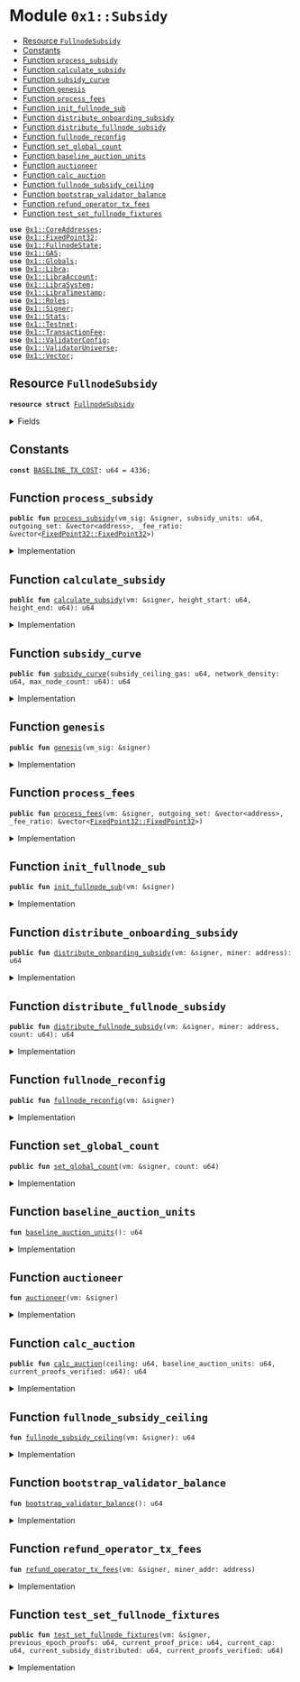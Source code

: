 
<a name="0x1_Subsidy"></a>

# Module `0x1::Subsidy`



-  [Resource `FullnodeSubsidy`](#0x1_Subsidy_FullnodeSubsidy)
-  [Constants](#@Constants_0)
-  [Function `process_subsidy`](#0x1_Subsidy_process_subsidy)
-  [Function `calculate_subsidy`](#0x1_Subsidy_calculate_subsidy)
-  [Function `subsidy_curve`](#0x1_Subsidy_subsidy_curve)
-  [Function `genesis`](#0x1_Subsidy_genesis)
-  [Function `process_fees`](#0x1_Subsidy_process_fees)
-  [Function `init_fullnode_sub`](#0x1_Subsidy_init_fullnode_sub)
-  [Function `distribute_onboarding_subsidy`](#0x1_Subsidy_distribute_onboarding_subsidy)
-  [Function `distribute_fullnode_subsidy`](#0x1_Subsidy_distribute_fullnode_subsidy)
-  [Function `fullnode_reconfig`](#0x1_Subsidy_fullnode_reconfig)
-  [Function `set_global_count`](#0x1_Subsidy_set_global_count)
-  [Function `baseline_auction_units`](#0x1_Subsidy_baseline_auction_units)
-  [Function `auctioneer`](#0x1_Subsidy_auctioneer)
-  [Function `calc_auction`](#0x1_Subsidy_calc_auction)
-  [Function `fullnode_subsidy_ceiling`](#0x1_Subsidy_fullnode_subsidy_ceiling)
-  [Function `bootstrap_validator_balance`](#0x1_Subsidy_bootstrap_validator_balance)
-  [Function `refund_operator_tx_fees`](#0x1_Subsidy_refund_operator_tx_fees)
-  [Function `test_set_fullnode_fixtures`](#0x1_Subsidy_test_set_fullnode_fixtures)


<pre><code><b>use</b> <a href="CoreAddresses.md#0x1_CoreAddresses">0x1::CoreAddresses</a>;
<b>use</b> <a href="FixedPoint32.md#0x1_FixedPoint32">0x1::FixedPoint32</a>;
<b>use</b> <a href="FullnodeState.md#0x1_FullnodeState">0x1::FullnodeState</a>;
<b>use</b> <a href="GAS.md#0x1_GAS">0x1::GAS</a>;
<b>use</b> <a href="Globals.md#0x1_Globals">0x1::Globals</a>;
<b>use</b> <a href="Libra.md#0x1_Libra">0x1::Libra</a>;
<b>use</b> <a href="LibraAccount.md#0x1_LibraAccount">0x1::LibraAccount</a>;
<b>use</b> <a href="LibraSystem.md#0x1_LibraSystem">0x1::LibraSystem</a>;
<b>use</b> <a href="LibraTimestamp.md#0x1_LibraTimestamp">0x1::LibraTimestamp</a>;
<b>use</b> <a href="Roles.md#0x1_Roles">0x1::Roles</a>;
<b>use</b> <a href="Signer.md#0x1_Signer">0x1::Signer</a>;
<b>use</b> <a href="Stats.md#0x1_Stats">0x1::Stats</a>;
<b>use</b> <a href="Testnet.md#0x1_Testnet">0x1::Testnet</a>;
<b>use</b> <a href="TransactionFee.md#0x1_TransactionFee">0x1::TransactionFee</a>;
<b>use</b> <a href="ValidatorConfig.md#0x1_ValidatorConfig">0x1::ValidatorConfig</a>;
<b>use</b> <a href="ValidatorUniverse.md#0x1_ValidatorUniverse">0x1::ValidatorUniverse</a>;
<b>use</b> <a href="Vector.md#0x1_Vector">0x1::Vector</a>;
</code></pre>



<a name="0x1_Subsidy_FullnodeSubsidy"></a>

## Resource `FullnodeSubsidy`



<pre><code><b>resource</b> <b>struct</b> <a href="Subsidy.md#0x1_Subsidy_FullnodeSubsidy">FullnodeSubsidy</a>
</code></pre>



<details>
<summary>Fields</summary>


<dl>
<dt>
<code>previous_epoch_proofs: u64</code>
</dt>
<dd>

</dd>
<dt>
<code>current_proof_price: u64</code>
</dt>
<dd>

</dd>
<dt>
<code>current_cap: u64</code>
</dt>
<dd>

</dd>
<dt>
<code>current_subsidy_distributed: u64</code>
</dt>
<dd>

</dd>
<dt>
<code>current_proofs_verified: u64</code>
</dt>
<dd>

</dd>
</dl>


</details>

<a name="@Constants_0"></a>

## Constants


<a name="0x1_Subsidy_BASELINE_TX_COST"></a>



<pre><code><b>const</b> <a href="Subsidy.md#0x1_Subsidy_BASELINE_TX_COST">BASELINE_TX_COST</a>: u64 = 4336;
</code></pre>



<a name="0x1_Subsidy_process_subsidy"></a>

## Function `process_subsidy`



<pre><code><b>public</b> <b>fun</b> <a href="Subsidy.md#0x1_Subsidy_process_subsidy">process_subsidy</a>(vm_sig: &signer, subsidy_units: u64, outgoing_set: &vector&lt;address&gt;, _fee_ratio: &vector&lt;<a href="FixedPoint32.md#0x1_FixedPoint32_FixedPoint32">FixedPoint32::FixedPoint32</a>&gt;)
</code></pre>



<details>
<summary>Implementation</summary>


<pre><code><b>public</b> <b>fun</b> <a href="Subsidy.md#0x1_Subsidy_process_subsidy">process_subsidy</a>(
  vm_sig: &signer,
  subsidy_units: u64,
  outgoing_set: &vector&lt;address&gt;,
  _fee_ratio: &vector&lt;<a href="FixedPoint32.md#0x1_FixedPoint32">FixedPoint32</a>&gt;) {
  <b>let</b> sender = <a href="Signer.md#0x1_Signer_address_of">Signer::address_of</a>(vm_sig);
  <b>assert</b>(sender == <a href="CoreAddresses.md#0x1_CoreAddresses_LIBRA_ROOT_ADDRESS">CoreAddresses::LIBRA_ROOT_ADDRESS</a>(), 190101034010);

  // Get the split of payments from <a href="Stats.md#0x1_Stats">Stats</a>.
  <b>let</b> len = <a href="Vector.md#0x1_Vector_length">Vector::length</a>&lt;address&gt;(outgoing_set);

  // equal subsidy for all active validators
  <b>let</b> subsidy_granted;
  <b>if</b> (subsidy_units &gt; len && subsidy_units &gt; 0 ) { // arithmetic safety check
    subsidy_granted = subsidy_units/len;
  } <b>else</b> { <b>return</b> };

  <b>let</b> i = 0;
  <b>while</b> (i &lt; len) {

    <b>let</b> node_address = *(<a href="Vector.md#0x1_Vector_borrow">Vector::borrow</a>&lt;address&gt;(outgoing_set, i));
    // Transfer gas from vm address <b>to</b> validator
    <b>let</b> minted_coins = <a href="Libra.md#0x1_Libra_mint">Libra::mint</a>&lt;<a href="GAS.md#0x1_GAS">GAS</a>&gt;(vm_sig, subsidy_granted);
    <a href="LibraAccount.md#0x1_LibraAccount_vm_deposit_with_metadata">LibraAccount::vm_deposit_with_metadata</a>&lt;<a href="GAS.md#0x1_GAS">GAS</a>&gt;(
      vm_sig,
      node_address,
      minted_coins,
      x"",
      x""
    );

    // refund operator tx fees for mining
    <a href="Subsidy.md#0x1_Subsidy_refund_operator_tx_fees">refund_operator_tx_fees</a>(vm_sig, node_address);
    i = i + 1;
  };
}
</code></pre>



</details>

<a name="0x1_Subsidy_calculate_subsidy"></a>

## Function `calculate_subsidy`



<pre><code><b>public</b> <b>fun</b> <a href="Subsidy.md#0x1_Subsidy_calculate_subsidy">calculate_subsidy</a>(vm: &signer, height_start: u64, height_end: u64): u64
</code></pre>



<details>
<summary>Implementation</summary>


<pre><code><b>public</b> <b>fun</b> <a href="Subsidy.md#0x1_Subsidy_calculate_subsidy">calculate_subsidy</a>(vm: &signer, height_start: u64, height_end: u64):u64 {

  <b>let</b> sender = <a href="Signer.md#0x1_Signer_address_of">Signer::address_of</a>(vm);
  <b>assert</b>(sender == <a href="CoreAddresses.md#0x1_CoreAddresses_LIBRA_ROOT_ADDRESS">CoreAddresses::LIBRA_ROOT_ADDRESS</a>(), 190101014010);

  // skip genesis
  <b>assert</b>(!<a href="LibraTimestamp.md#0x1_LibraTimestamp_is_genesis">LibraTimestamp::is_genesis</a>(), 190101021000);

  // Gets the transaction fees in the epoch
  <b>let</b> txn_fee_amount = <a href="TransactionFee.md#0x1_TransactionFee_get_amount_to_distribute">TransactionFee::get_amount_to_distribute</a>(vm);

  // Calculate the split for subsidy and burn
  <b>let</b> subsidy_ceiling_gas = <a href="Globals.md#0x1_Globals_get_subsidy_ceiling_gas">Globals::get_subsidy_ceiling_gas</a>();
  <b>let</b> network_density = <a href="Stats.md#0x1_Stats_network_density">Stats::network_density</a>(vm, height_start, height_end);
  <b>let</b> max_node_count = <a href="Globals.md#0x1_Globals_get_max_node_density">Globals::get_max_node_density</a>();
  <b>let</b> guaranteed_minimum = <a href="Subsidy.md#0x1_Subsidy_subsidy_curve">subsidy_curve</a>(
    subsidy_ceiling_gas,
    network_density,
    max_node_count,
  );

  // deduct transaction fees from guaranteed minimum.
  <b>if</b> (guaranteed_minimum &gt; txn_fee_amount ){
    <b>return</b> guaranteed_minimum - txn_fee_amount
  };
  0u64
}
</code></pre>



</details>

<a name="0x1_Subsidy_subsidy_curve"></a>

## Function `subsidy_curve`



<pre><code><b>public</b> <b>fun</b> <a href="Subsidy.md#0x1_Subsidy_subsidy_curve">subsidy_curve</a>(subsidy_ceiling_gas: u64, network_density: u64, max_node_count: u64): u64
</code></pre>



<details>
<summary>Implementation</summary>


<pre><code><b>public</b> <b>fun</b> <a href="Subsidy.md#0x1_Subsidy_subsidy_curve">subsidy_curve</a>(
  subsidy_ceiling_gas: u64,
  network_density: u64,
  max_node_count: u64
  ): u64 {

  <b>let</b> min_node_count = 4u64;

  // Return early <b>if</b> we know the value is below 4.
  // This applies only <b>to</b> test environments <b>where</b> there is network of 1.
  <b>if</b> (network_density &lt;= min_node_count) {
    <b>return</b> subsidy_ceiling_gas
  };

  <b>let</b> slope = <a href="FixedPoint32.md#0x1_FixedPoint32_divide_u64">FixedPoint32::divide_u64</a>(
    subsidy_ceiling_gas,
    <a href="FixedPoint32.md#0x1_FixedPoint32_create_from_rational">FixedPoint32::create_from_rational</a>(max_node_count - min_node_count, 1)
    );
  //y-intercept
  <b>let</b> intercept = slope * max_node_count;
  //calculating subsidy and burn units
  // NOTE: confirm order of operations here:
  <b>let</b> guaranteed_minimum = intercept - slope * network_density;
  guaranteed_minimum
}
</code></pre>



</details>

<a name="0x1_Subsidy_genesis"></a>

## Function `genesis`



<pre><code><b>public</b> <b>fun</b> <a href="Subsidy.md#0x1_Subsidy_genesis">genesis</a>(vm_sig: &signer)
</code></pre>



<details>
<summary>Implementation</summary>


<pre><code><b>public</b> <b>fun</b> <a href="Subsidy.md#0x1_Subsidy_genesis">genesis</a>(vm_sig: &signer) <b>acquires</b> <a href="Subsidy.md#0x1_Subsidy_FullnodeSubsidy">FullnodeSubsidy</a>{
  //Need <b>to</b> check for association or vm account
  <b>let</b> vm_addr = <a href="Signer.md#0x1_Signer_address_of">Signer::address_of</a>(vm_sig);
  <b>assert</b>(vm_addr == <a href="CoreAddresses.md#0x1_CoreAddresses_LIBRA_ROOT_ADDRESS">CoreAddresses::LIBRA_ROOT_ADDRESS</a>(), 190101044010);

  // Get eligible validators list
  <b>let</b> genesis_validators = <a href="ValidatorUniverse.md#0x1_ValidatorUniverse_get_eligible_validators">ValidatorUniverse::get_eligible_validators</a>(vm_sig);
  <b>let</b> len = <a href="Vector.md#0x1_Vector_length">Vector::length</a>(&genesis_validators);

  <b>let</b> i = 0;
  <b>while</b> (i &lt; len) {

    <b>let</b> node_address = *(<a href="Vector.md#0x1_Vector_borrow">Vector::borrow</a>&lt;address&gt;(&genesis_validators, i));
    <b>let</b> old_validator_bal = <a href="LibraAccount.md#0x1_LibraAccount_balance">LibraAccount::balance</a>&lt;<a href="GAS.md#0x1_GAS">GAS</a>&gt;(node_address);
    // <b>let</b> count_proofs = 1;

    // <b>if</b> (is_testnet()) {
    //   // start <b>with</b> sufficient gas for expensive tests e.g. upgrade
    //   count_proofs = 10;
    // };

    <b>let</b> subsidy_granted = <a href="Subsidy.md#0x1_Subsidy_distribute_onboarding_subsidy">distribute_onboarding_subsidy</a>(vm_sig, node_address);
    //Confirm the calculations, and that the ending balance is incremented accordingly.

    <b>assert</b>(<a href="LibraAccount.md#0x1_LibraAccount_balance">LibraAccount::balance</a>&lt;<a href="GAS.md#0x1_GAS">GAS</a>&gt;(node_address) == old_validator_bal + subsidy_granted, 19010105100);

    i = i + 1;
  };
}
</code></pre>



</details>

<a name="0x1_Subsidy_process_fees"></a>

## Function `process_fees`



<pre><code><b>public</b> <b>fun</b> <a href="Subsidy.md#0x1_Subsidy_process_fees">process_fees</a>(vm: &signer, outgoing_set: &vector&lt;address&gt;, _fee_ratio: &vector&lt;<a href="FixedPoint32.md#0x1_FixedPoint32_FixedPoint32">FixedPoint32::FixedPoint32</a>&gt;)
</code></pre>



<details>
<summary>Implementation</summary>


<pre><code><b>public</b> <b>fun</b> <a href="Subsidy.md#0x1_Subsidy_process_fees">process_fees</a>(
  vm: &signer,
  outgoing_set: &vector&lt;address&gt;,
  _fee_ratio: &vector&lt;<a href="FixedPoint32.md#0x1_FixedPoint32">FixedPoint32</a>&gt;,
){
  <b>assert</b>(<a href="Signer.md#0x1_Signer_address_of">Signer::address_of</a>(vm) == <a href="CoreAddresses.md#0x1_CoreAddresses_LIBRA_ROOT_ADDRESS">CoreAddresses::LIBRA_ROOT_ADDRESS</a>(), 190103014010);
  <b>let</b> capability_token = <a href="LibraAccount.md#0x1_LibraAccount_extract_withdraw_capability">LibraAccount::extract_withdraw_capability</a>(vm);

  <b>let</b> len = <a href="Vector.md#0x1_Vector_length">Vector::length</a>&lt;address&gt;(outgoing_set);

  <b>let</b> bal = <a href="TransactionFee.md#0x1_TransactionFee_get_amount_to_distribute">TransactionFee::get_amount_to_distribute</a>(vm);
// leave fees in tx_fee <b>if</b> there isn't at least 1 gas coin per validator.
  <b>if</b> (bal &lt; len) {
    <a href="LibraAccount.md#0x1_LibraAccount_restore_withdraw_capability">LibraAccount::restore_withdraw_capability</a>(capability_token);
    <b>return</b>
  };

  <b>let</b> i = 0;
  <b>while</b> (i &lt; len) {
    <b>let</b> node_address = *(<a href="Vector.md#0x1_Vector_borrow">Vector::borrow</a>&lt;address&gt;(outgoing_set, i));
    // <b>let</b> node_ratio = *(<a href="Vector.md#0x1_Vector_borrow">Vector::borrow</a>&lt;<a href="FixedPoint32.md#0x1_FixedPoint32">FixedPoint32</a>&gt;(fee_ratio, i));
    <b>let</b> fees = bal/len;

    <a href="LibraAccount.md#0x1_LibraAccount_vm_deposit_with_metadata">LibraAccount::vm_deposit_with_metadata</a>&lt;<a href="GAS.md#0x1_GAS">GAS</a>&gt;(
        vm,
        node_address,
        <a href="TransactionFee.md#0x1_TransactionFee_get_transaction_fees_coins_amount">TransactionFee::get_transaction_fees_coins_amount</a>&lt;<a href="GAS.md#0x1_GAS">GAS</a>&gt;(vm, fees),
        x"",
        x""
    );
    i = i + 1;
  };
  <a href="LibraAccount.md#0x1_LibraAccount_restore_withdraw_capability">LibraAccount::restore_withdraw_capability</a>(capability_token);
}
</code></pre>



</details>

<a name="0x1_Subsidy_init_fullnode_sub"></a>

## Function `init_fullnode_sub`



<pre><code><b>public</b> <b>fun</b> <a href="Subsidy.md#0x1_Subsidy_init_fullnode_sub">init_fullnode_sub</a>(vm: &signer)
</code></pre>



<details>
<summary>Implementation</summary>


<pre><code><b>public</b> <b>fun</b> <a href="Subsidy.md#0x1_Subsidy_init_fullnode_sub">init_fullnode_sub</a>(vm: &signer) {
  <b>let</b> genesis_validators = <a href="LibraSystem.md#0x1_LibraSystem_get_val_set_addr">LibraSystem::get_val_set_addr</a>();
  <b>let</b> validator_count = <a href="Vector.md#0x1_Vector_length">Vector::length</a>(&genesis_validators);
  <b>if</b> (validator_count &lt; 10) validator_count = 10;
  // baseline_cap: baseline units per epoch times the mininmum <b>as</b> used in tx, times minimum gas per unit.

  <b>let</b> ceiling = <a href="Subsidy.md#0x1_Subsidy_baseline_auction_units">baseline_auction_units</a>() * <a href="Subsidy.md#0x1_Subsidy_BASELINE_TX_COST">BASELINE_TX_COST</a> * validator_count;

  <a href="Roles.md#0x1_Roles_assert_libra_root">Roles::assert_libra_root</a>(vm);
  <b>assert</b>(!<b>exists</b>&lt;<a href="Subsidy.md#0x1_Subsidy_FullnodeSubsidy">FullnodeSubsidy</a>&gt;(<a href="Signer.md#0x1_Signer_address_of">Signer::address_of</a>(vm)), 130112011021);
  move_to&lt;<a href="Subsidy.md#0x1_Subsidy_FullnodeSubsidy">FullnodeSubsidy</a>&gt;(vm, <a href="Subsidy.md#0x1_Subsidy_FullnodeSubsidy">FullnodeSubsidy</a>{
    previous_epoch_proofs: 0u64,
    current_proof_price: <a href="Subsidy.md#0x1_Subsidy_BASELINE_TX_COST">BASELINE_TX_COST</a> * 24 * 8 * 3, // number of proof submisisons in 3 initial epochs.
    current_cap: ceiling,
    current_subsidy_distributed: 0u64,
    current_proofs_verified: 0u64,
  });
}
</code></pre>



</details>

<a name="0x1_Subsidy_distribute_onboarding_subsidy"></a>

## Function `distribute_onboarding_subsidy`



<pre><code><b>public</b> <b>fun</b> <a href="Subsidy.md#0x1_Subsidy_distribute_onboarding_subsidy">distribute_onboarding_subsidy</a>(vm: &signer, miner: address): u64
</code></pre>



<details>
<summary>Implementation</summary>


<pre><code><b>public</b> <b>fun</b> <a href="Subsidy.md#0x1_Subsidy_distribute_onboarding_subsidy">distribute_onboarding_subsidy</a>(
  vm: &signer,
  miner: address
):u64 <b>acquires</b> <a href="Subsidy.md#0x1_Subsidy_FullnodeSubsidy">FullnodeSubsidy</a> {
  // Bootstrap gas <b>if</b> it's the first payment <b>to</b> a prospective validator. Check no fullnode payments have been made, and is in validator universe.
  <a href="CoreAddresses.md#0x1_CoreAddresses_assert_libra_root">CoreAddresses::assert_libra_root</a>(vm);

  <a href="FullnodeState.md#0x1_FullnodeState_is_onboarding">FullnodeState::is_onboarding</a>(miner);

  <b>let</b> state = borrow_global&lt;<a href="Subsidy.md#0x1_Subsidy_FullnodeSubsidy">FullnodeSubsidy</a>&gt;(<a href="CoreAddresses.md#0x1_CoreAddresses_LIBRA_ROOT_ADDRESS">CoreAddresses::LIBRA_ROOT_ADDRESS</a>());

  <b>let</b> subsidy = <a href="Subsidy.md#0x1_Subsidy_bootstrap_validator_balance">bootstrap_validator_balance</a>();
  // give max possible subisidy, <b>if</b> auction is higher
  <b>if</b> (state.current_proof_price &gt; subsidy) subsidy = state.current_proof_price;

  <b>let</b> minted_coins = <a href="Libra.md#0x1_Libra_mint">Libra::mint</a>&lt;<a href="GAS.md#0x1_GAS">GAS</a>&gt;(vm, subsidy);
  <a href="LibraAccount.md#0x1_LibraAccount_vm_deposit_with_metadata">LibraAccount::vm_deposit_with_metadata</a>&lt;<a href="GAS.md#0x1_GAS">GAS</a>&gt;(
    vm,
    miner,
    minted_coins,
    b"onboarding_subsidy",
    b""
  );

  // double the subsidy <b>with</b> operator account, so can send transactions.

  <b>let</b> minted_coins_operator = <a href="Libra.md#0x1_Libra_mint">Libra::mint</a>&lt;<a href="GAS.md#0x1_GAS">GAS</a>&gt;(vm, subsidy);
  <b>let</b> oper_addr = <a href="ValidatorConfig.md#0x1_ValidatorConfig_get_operator">ValidatorConfig::get_operator</a>(miner);

  <a href="LibraAccount.md#0x1_LibraAccount_vm_deposit_with_metadata">LibraAccount::vm_deposit_with_metadata</a>&lt;<a href="GAS.md#0x1_GAS">GAS</a>&gt;(
    vm,
    oper_addr,
    minted_coins_operator,
    b"onboarding_subsidy_operator",
    b""
  );

  subsidy
}
</code></pre>



</details>

<a name="0x1_Subsidy_distribute_fullnode_subsidy"></a>

## Function `distribute_fullnode_subsidy`



<pre><code><b>public</b> <b>fun</b> <a href="Subsidy.md#0x1_Subsidy_distribute_fullnode_subsidy">distribute_fullnode_subsidy</a>(vm: &signer, miner: address, count: u64): u64
</code></pre>



<details>
<summary>Implementation</summary>


<pre><code><b>public</b> <b>fun</b> <a href="Subsidy.md#0x1_Subsidy_distribute_fullnode_subsidy">distribute_fullnode_subsidy</a>(vm: &signer, miner: address, count: u64):u64 <b>acquires</b> <a href="Subsidy.md#0x1_Subsidy_FullnodeSubsidy">FullnodeSubsidy</a>{
  <a href="CoreAddresses.md#0x1_CoreAddresses_assert_libra_root">CoreAddresses::assert_libra_root</a>(vm);
  // Payment is only for fullnodes, ie. not in current validator set.
  <b>if</b> (<a href="LibraSystem.md#0x1_LibraSystem_is_validator">LibraSystem::is_validator</a>(miner)) <b>return</b> 0;

  <b>let</b> state = borrow_global_mut&lt;<a href="Subsidy.md#0x1_Subsidy_FullnodeSubsidy">FullnodeSubsidy</a>&gt;(<a href="Signer.md#0x1_Signer_address_of">Signer::address_of</a>(vm));
  <b>let</b> subsidy;

  // fail fast, <b>abort</b> <b>if</b> ceiling was met
  <b>if</b> (state.current_subsidy_distributed &gt; state.current_cap) <b>return</b> 0;

  <b>let</b> proposed_subsidy = state.current_proof_price * count;

  <b>if</b> (proposed_subsidy == 0) <b>return</b> 0;
  // check <b>if</b> payments will exceed ceiling.
  <b>if</b> (state.current_subsidy_distributed + proposed_subsidy &gt; state.current_cap) {
    // pay the remainder only
    // TODO: This creates a race. Check ordering of list.
    subsidy = state.current_cap - state.current_subsidy_distributed;
  } <b>else</b> {
    // happy case, the ceiling is not met.
    subsidy = proposed_subsidy;
  };

  <b>if</b> (subsidy == 0) <b>return</b> 0;

  <b>let</b> minted_coins = <a href="Libra.md#0x1_Libra_mint">Libra::mint</a>&lt;<a href="GAS.md#0x1_GAS">GAS</a>&gt;(vm, subsidy);
  <a href="LibraAccount.md#0x1_LibraAccount_vm_deposit_with_metadata">LibraAccount::vm_deposit_with_metadata</a>&lt;<a href="GAS.md#0x1_GAS">GAS</a>&gt;(
    vm,
    miner,
    minted_coins,
    b"fullnode_subsidy",
    b""
  );

  state.current_subsidy_distributed = state.current_subsidy_distributed + subsidy;

  subsidy
}
</code></pre>



</details>

<a name="0x1_Subsidy_fullnode_reconfig"></a>

## Function `fullnode_reconfig`



<pre><code><b>public</b> <b>fun</b> <a href="Subsidy.md#0x1_Subsidy_fullnode_reconfig">fullnode_reconfig</a>(vm: &signer)
</code></pre>



<details>
<summary>Implementation</summary>


<pre><code><b>public</b> <b>fun</b> <a href="Subsidy.md#0x1_Subsidy_fullnode_reconfig">fullnode_reconfig</a>(vm: &signer) <b>acquires</b> <a href="Subsidy.md#0x1_Subsidy_FullnodeSubsidy">FullnodeSubsidy</a> {
  <a href="Roles.md#0x1_Roles_assert_libra_root">Roles::assert_libra_root</a>(vm);

  // <b>update</b> values for the proof auction.
  <a href="Subsidy.md#0x1_Subsidy_auctioneer">auctioneer</a>(vm);
  <b>let</b> state = borrow_global_mut&lt;<a href="Subsidy.md#0x1_Subsidy_FullnodeSubsidy">FullnodeSubsidy</a>&gt;(<a href="Signer.md#0x1_Signer_address_of">Signer::address_of</a>(vm));
   // save
  state.previous_epoch_proofs = state.current_proofs_verified;
  // reset counters
  state.current_subsidy_distributed = 0u64;
  state.current_proofs_verified = 0u64;
}
</code></pre>



</details>

<a name="0x1_Subsidy_set_global_count"></a>

## Function `set_global_count`



<pre><code><b>public</b> <b>fun</b> <a href="Subsidy.md#0x1_Subsidy_set_global_count">set_global_count</a>(vm: &signer, count: u64)
</code></pre>



<details>
<summary>Implementation</summary>


<pre><code><b>public</b> <b>fun</b> <a href="Subsidy.md#0x1_Subsidy_set_global_count">set_global_count</a>(vm: &signer, count: u64) <b>acquires</b> <a href="Subsidy.md#0x1_Subsidy_FullnodeSubsidy">FullnodeSubsidy</a>{
  <b>let</b> state = borrow_global_mut&lt;<a href="Subsidy.md#0x1_Subsidy_FullnodeSubsidy">FullnodeSubsidy</a>&gt;(<a href="Signer.md#0x1_Signer_address_of">Signer::address_of</a>(vm));
  state.current_proofs_verified = count;
}
</code></pre>



</details>

<a name="0x1_Subsidy_baseline_auction_units"></a>

## Function `baseline_auction_units`



<pre><code><b>fun</b> <a href="Subsidy.md#0x1_Subsidy_baseline_auction_units">baseline_auction_units</a>(): u64
</code></pre>



<details>
<summary>Implementation</summary>


<pre><code><b>fun</b> <a href="Subsidy.md#0x1_Subsidy_baseline_auction_units">baseline_auction_units</a>():u64 {
  <b>let</b> epoch_length_mins = 24 * 60;
  <b>let</b> steady_state_nodes = 1000;
  <b>let</b> target_delay = 10;
  steady_state_nodes * (epoch_length_mins/target_delay)
}
</code></pre>



</details>

<a name="0x1_Subsidy_auctioneer"></a>

## Function `auctioneer`



<pre><code><b>fun</b> <a href="Subsidy.md#0x1_Subsidy_auctioneer">auctioneer</a>(vm: &signer)
</code></pre>



<details>
<summary>Implementation</summary>


<pre><code><b>fun</b> <a href="Subsidy.md#0x1_Subsidy_auctioneer">auctioneer</a>(vm: &signer) <b>acquires</b> <a href="Subsidy.md#0x1_Subsidy_FullnodeSubsidy">FullnodeSubsidy</a> {

  <a href="Roles.md#0x1_Roles_assert_libra_root">Roles::assert_libra_root</a>(vm);

  <b>let</b> state = borrow_global_mut&lt;<a href="Subsidy.md#0x1_Subsidy_FullnodeSubsidy">FullnodeSubsidy</a>&gt;(<a href="Signer.md#0x1_Signer_address_of">Signer::address_of</a>(vm));

  // The targeted amount of proofs <b>to</b> be submitted network-wide per epoch.
  <b>let</b> baseline_auction_units = <a href="Subsidy.md#0x1_Subsidy_baseline_auction_units">baseline_auction_units</a>();
  // The max subsidy that can be paid out in the next epoch.
  <b>let</b> ceiling = <a href="Subsidy.md#0x1_Subsidy_fullnode_subsidy_ceiling">fullnode_subsidy_ceiling</a>(vm);


  // Failure case
  <b>if</b> (ceiling &lt; 1) ceiling = 1;

  state.current_proof_price = <a href="Subsidy.md#0x1_Subsidy_calc_auction">calc_auction</a>(
    ceiling,
    baseline_auction_units,
    state.current_proofs_verified
  );
  // Set new ceiling
  state.current_cap = ceiling;
}
</code></pre>



</details>

<a name="0x1_Subsidy_calc_auction"></a>

## Function `calc_auction`



<pre><code><b>public</b> <b>fun</b> <a href="Subsidy.md#0x1_Subsidy_calc_auction">calc_auction</a>(ceiling: u64, baseline_auction_units: u64, current_proofs_verified: u64): u64
</code></pre>



<details>
<summary>Implementation</summary>


<pre><code><b>public</b> <b>fun</b> <a href="Subsidy.md#0x1_Subsidy_calc_auction">calc_auction</a>(
  ceiling: u64,
  baseline_auction_units: u64,
  current_proofs_verified: u64,
): u64 {
  // Calculate price per proof
  // Find the baseline price of a proof, which will be altered based on performance.
  // <b>let</b> baseline_proof_price = <a href="FixedPoint32.md#0x1_FixedPoint32_divide_u64">FixedPoint32::divide_u64</a>(
  //   ceiling,
  //   <a href="FixedPoint32.md#0x1_FixedPoint32_create_from_raw_value">FixedPoint32::create_from_raw_value</a>(baseline_auction_units)
  // );
  <b>let</b> baseline_proof_price = ceiling/baseline_auction_units;
  // print(&baseline_proof_price);

  // print(&<a href="FixedPoint32.md#0x1_FixedPoint32_get_raw_value">FixedPoint32::get_raw_value</a>(<b>copy</b> baseline_proof_price));
  // Calculate the appropriate multiplier.
  <b>let</b> proofs = current_proofs_verified;
  <b>if</b> (proofs &lt; 1) proofs = 1;

  <b>let</b> multiplier = baseline_auction_units/proofs;

  // <b>let</b> multiplier = <a href="FixedPoint32.md#0x1_FixedPoint32_create_from_rational">FixedPoint32::create_from_rational</a>(
  //   baseline_auction_units,
  //   proofs
  // );
  // print(&multiplier);

  // Set the proof price using multiplier.
  // New unit price cannot be more than the ceiling
  // <b>let</b> proposed_price = <a href="FixedPoint32.md#0x1_FixedPoint32_multiply_u64">FixedPoint32::multiply_u64</a>(
  //   baseline_proof_price,
  //   multiplier
  // );

  <b>let</b> proposed_price = baseline_proof_price * multiplier;

  // print(&proposed_price);

  <b>if</b> (proposed_price &lt; ceiling) {
    <b>return</b> proposed_price
  };
  //Note: in failure case, the next miner gets the full ceiling
  <b>return</b> ceiling
}
</code></pre>



</details>

<a name="0x1_Subsidy_fullnode_subsidy_ceiling"></a>

## Function `fullnode_subsidy_ceiling`



<pre><code><b>fun</b> <a href="Subsidy.md#0x1_Subsidy_fullnode_subsidy_ceiling">fullnode_subsidy_ceiling</a>(vm: &signer): u64
</code></pre>



<details>
<summary>Implementation</summary>


<pre><code><b>fun</b> <a href="Subsidy.md#0x1_Subsidy_fullnode_subsidy_ceiling">fullnode_subsidy_ceiling</a>(vm: &signer):u64 {
  //get TX fees from previous epoch.
  <b>let</b> fees = <a href="TransactionFee.md#0x1_TransactionFee_get_amount_to_distribute">TransactionFee::get_amount_to_distribute</a>(vm);
  // Recover from failure case <b>where</b> there are no fees
  <b>if</b> (fees &lt; <a href="Subsidy.md#0x1_Subsidy_baseline_auction_units">baseline_auction_units</a>()) <b>return</b> <a href="Subsidy.md#0x1_Subsidy_baseline_auction_units">baseline_auction_units</a>();
  fees
}
</code></pre>



</details>

<a name="0x1_Subsidy_bootstrap_validator_balance"></a>

## Function `bootstrap_validator_balance`



<pre><code><b>fun</b> <a href="Subsidy.md#0x1_Subsidy_bootstrap_validator_balance">bootstrap_validator_balance</a>(): u64
</code></pre>



<details>
<summary>Implementation</summary>


<pre><code><b>fun</b> <a href="Subsidy.md#0x1_Subsidy_bootstrap_validator_balance">bootstrap_validator_balance</a>():u64 {
  <b>let</b> mins_per_day = 60 * 24;
  <b>let</b> proofs_per_day = mins_per_day / 10; // 10 min proofs
  <b>let</b> proof_cost = 4000; // assumes 1 microgas per gas unit
  <b>let</b> subsidy_value = proofs_per_day * proof_cost;
  subsidy_value
}
</code></pre>



</details>

<a name="0x1_Subsidy_refund_operator_tx_fees"></a>

## Function `refund_operator_tx_fees`



<pre><code><b>fun</b> <a href="Subsidy.md#0x1_Subsidy_refund_operator_tx_fees">refund_operator_tx_fees</a>(vm: &signer, miner_addr: address)
</code></pre>



<details>
<summary>Implementation</summary>


<pre><code><b>fun</b> <a href="Subsidy.md#0x1_Subsidy_refund_operator_tx_fees">refund_operator_tx_fees</a>(vm: &signer, miner_addr: address) {
    // get operator for validator
    <b>let</b> oper_addr = <a href="ValidatorConfig.md#0x1_ValidatorConfig_get_operator">ValidatorConfig::get_operator</a>(miner_addr);
    // count OWNER's proofs submitted
    <b>let</b> proofs_in_epoch = <a href="FullnodeState.md#0x1_FullnodeState_get_address_proof_count">FullnodeState::get_address_proof_count</a>(miner_addr);
    <b>let</b> cost = 0;
    // find cost from baseline
    <b>if</b> (proofs_in_epoch &gt; 0) {
      cost = <a href="Subsidy.md#0x1_Subsidy_BASELINE_TX_COST">BASELINE_TX_COST</a> * proofs_in_epoch;
    };
    // deduct from subsidy <b>to</b> miner
    // send payment <b>to</b> operator
    <b>if</b> (cost &gt; 0) {
      <b>let</b> owner_balance = <a href="LibraAccount.md#0x1_LibraAccount_balance">LibraAccount::balance</a>&lt;<a href="GAS.md#0x1_GAS">GAS</a>&gt;(miner_addr);
      <b>if</b> (!(owner_balance &gt; cost)) {
        cost = owner_balance;
      };
      <a href="LibraAccount.md#0x1_LibraAccount_vm_make_payment">LibraAccount::vm_make_payment</a>&lt;<a href="GAS.md#0x1_GAS">GAS</a>&gt;(
        miner_addr,
        oper_addr,
        cost,
        b"tx fee refund",
        b"",
        vm
      );
    };
}
</code></pre>



</details>

<a name="0x1_Subsidy_test_set_fullnode_fixtures"></a>

## Function `test_set_fullnode_fixtures`



<pre><code><b>public</b> <b>fun</b> <a href="Subsidy.md#0x1_Subsidy_test_set_fullnode_fixtures">test_set_fullnode_fixtures</a>(vm: &signer, previous_epoch_proofs: u64, current_proof_price: u64, current_cap: u64, current_subsidy_distributed: u64, current_proofs_verified: u64)
</code></pre>



<details>
<summary>Implementation</summary>


<pre><code><b>public</b> <b>fun</b> <a href="Subsidy.md#0x1_Subsidy_test_set_fullnode_fixtures">test_set_fullnode_fixtures</a>(
  vm: &signer,
  previous_epoch_proofs: u64,
  current_proof_price: u64,
  current_cap: u64,
  current_subsidy_distributed: u64,
  current_proofs_verified: u64,
) <b>acquires</b> <a href="Subsidy.md#0x1_Subsidy_FullnodeSubsidy">FullnodeSubsidy</a> {
  <a href="Roles.md#0x1_Roles_assert_libra_root">Roles::assert_libra_root</a>(vm);
  <b>assert</b>(is_testnet(), 1000);
  <b>let</b> state = borrow_global_mut&lt;<a href="Subsidy.md#0x1_Subsidy_FullnodeSubsidy">FullnodeSubsidy</a>&gt;(0x0);
  state.previous_epoch_proofs = previous_epoch_proofs;
  state.current_proof_price = current_proof_price;
  state.current_cap = current_cap;
  state.current_subsidy_distributed = current_subsidy_distributed;
  state.current_proofs_verified = current_proofs_verified;
}
</code></pre>



</details>


[//]: # ("File containing references which can be used from documentation")
[ACCESS_CONTROL]: https://github.com/libra/lip/blob/master/lips/lip-2.md
[ROLE]: https://github.com/libra/lip/blob/master/lips/lip-2.md#roles
[PERMISSION]: https://github.com/libra/lip/blob/master/lips/lip-2.md#permissions
